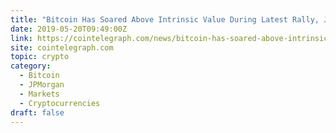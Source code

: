 ```yaml
---
title: "Bitcoin Has Soared Above Intrinsic Value During Latest Rally, JPM Strategists Claim"
date: 2019-05-20T09:49:00Z
link: https://cointelegraph.com/news/bitcoin-has-soared-above-intrinsic-value-during-latest-rally-jpm-strategists-claim?utm_medium=RSS&utm_source=hune
site: cointelegraph.com
topic: crypto
category:
  - Bitcoin
  - JPMorgan
  - Markets
  - Cryptocurrencies
draft: false
---
```

